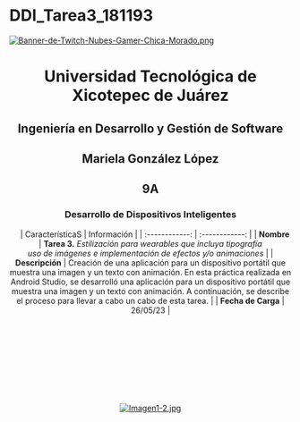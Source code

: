# DDI_Tarea3_181193

[![Banner-de-Twitch-Nubes-Gamer-Chica-Morado.png](https://i.postimg.cc/15q3LFXF/Banner-de-Twitch-Nubes-Gamer-Chica-Morado.png)](https://postimg.cc/MvzwBvyZ)

<div align="center">
  
# Universidad Tecnológica de Xicotepec de Juárez


## Ingeniería en Desarrollo y Gestión de Software
## Mariela González López
## 9A
### Desarrollo de Dispositivos Inteligentes

&nbsp;
&nbsp;
|  CaracterísticaS |  Información |
| :------------: | :------------: |
| **Nombre**  |  **Tarea 3.** *Estilización para wearables que incluya tipografía <br> uso de imágenes e implementación de efectos y/o animaciones* |
| **Descripción**  | Creación de una aplicación para un dispositivo portátil que muestra una imagen y un texto con animación. En esta práctica realizada en Android Studio, se desarrolló una aplicación para un dispositivo portátil que muestra una imagen y un texto con animación. A continuación, se describe el proceso para llevar a cabo un cabo de esta tarea. |
|  **Fecha de Carga** | 26/05/23  |

&nbsp;
&nbsp;

&nbsp;
&nbsp;

<br>
<br>
<br>
<br>

[![Imagen1-2.jpg](https://i.postimg.cc/x1swjyVj/Imagen1-2.jpg)](https://postimg.cc/0zwWcSNh)
